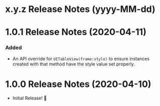 x.y.z Release Notes (yyyy-MM-dd)
=============================================================

1.0.1 Release Notes (2020-04-11)
=============================================================

### Added

* An API override for `UITableView(frame:style)` to ensure instances created with that method have the style value set properly.

1.0.0 Release Notes (2020-04-10)
=============================================================

* Initial Release! 🎉
